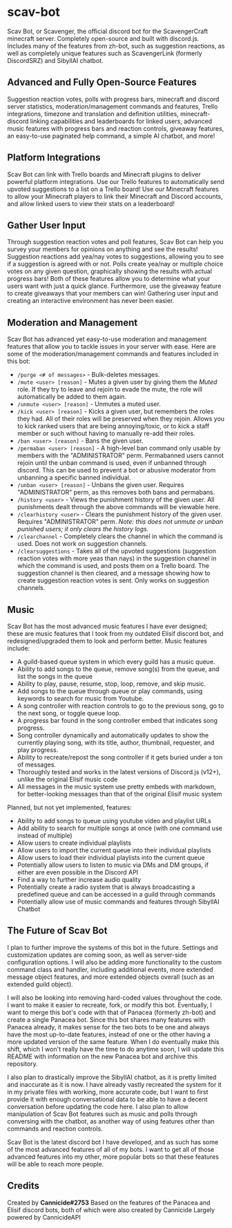 # scav-bot
Scav Bot, or Scavenger, the official discord bot for the ScavengerCraft minecraft server. Completely open-source and built with discord.js. Includes many of the features from zh-bot, such as suggestion reactions, as well as completely unique features such as ScavengerLink (formerly DiscordSRZ) and SibyllAI chatbot.

## Advanced and Fully Open-Source Features
Suggestion reaction votes, polls with progress bars, minecraft and discord server statistics, moderation/management commands and features, Trello integrations, timezone and translation and definition utilities, minecraft-discord linking capabilities and leaderboards for linked users, advanced music features with progress bars and reaction controls, giveaway features, an easy-to-use paginated help command, a simple AI chatbot, and more!

## Platform Integrations
Scav Bot can link with Trello boards and Minecraft plugins to deliver powerful platform integrations. Use our Trello features to automatically send upvoted suggestions to a list on a Trello board! Use our Minecraft features to allow your Minecraft players to link their Minecraft and Discord accounts, and allow linked users to view their stats on a leaderboard!

## Gather User Input
Through suggestion reaction votes and poll features, Scav Bot can help you survey your members for opinions on anything and see the results! Suggestion reactions add yea/nay votes to suggestions, allowing you to see if a suggestion is agreed with or not. Polls create yea/nay or multiple choice votes on any given question, graphically showing the results with actual progress bars! Both of these features allow you to determine what your users want with just a quick glance. Furthermore, use the giveaway feature to create giveaways that your members can win! Gathering user input and creating an interactive environment has never been easier.

## Moderation and Management
Scav Bot has advanced yet easy-to-use moderation and management features that allow you to tackle issues in your server with ease. Here are some of the moderation/management commands and features included in this bot:

- `/purge <# of messages>` - Bulk-deletes messages.
- `/mute <user> [reason]` - Mutes a given user by giving them the *Muted* role. If they try to leave and rejoin to evade the mute, the role will automatically be added to them again.
- `/unmute <user> [reason]` - Unmutes a muted user.
- `/kick <user> [reason]` - Kicks a given user, but remembers the roles they had. All of their roles will be preserved when they rejoin. Allows you to kick ranked users that are being annoying/toxic, or to kick a staff member or such without having to manually re-add their roles.
- `/ban <user> [reason]` - Bans the given user.
- `/permaban <user> [reason]` - A high-level ban command only usable by members with the "ADMINISTRATOR" perm. Permabanned users cannot rejoin until the unban command is used, even if unbanned through discord. This can be used to prevent a bot or abusive moderator from unbanning a specific banned individual. 
- `/unban <user> [reason]` - Unbans the given user. Requires "ADMINISTRATOR" perm, as this removes both bans and permabans.
- `/history <user>` - Views the punishment history of the given user. All punishments dealt through the above commands will be viewable here.
- `/clearhistory <user>` - Clears the punishment history of the given user. Requires "ADMINISTRATOR" perm. *Note: this does not unmute or unban punished users; it only clears the history logs.*
- `/clearchannel` - Completely clears the channel in which the command is used. Does not work on suggestion channels.
- `/clearsuggestions` - Takes all of the upvoted suggestions (suggestion reaction votes with more yeas than nays) in the suggestion channel in which the command is used, and posts them on a Trello board. The suggestion channel is then cleared, and a message showing how to create suggestion reaction votes is sent. Only works on suggestion channels.

## Music
Scav Bot has the most advanced music features I have ever designed; these are music features that I took from my outdated Elisif discord bot, and redesigned/upgraded them to look and perform better. Music features include:

- A guild-based queue system in which every guild has a music queue.
- Ability to add songs to the queue, remove song(s) from the queue, and list the songs in the queue
- Ability to play, pause, resume, stop, loop, remove, and skip music.
- Add songs to the queue through queue or play commands, using keywords to search for music from Youtube.
- A song controller with reaction controls to go to the previous song, go to the next song, or toggle queue loop.
- A progress bar found in the song controller embed that indicates song progress.
- Song controller dynamically and automatically updates to show the currently playing song, with its title, author, thumbnail, requester, and play progress.
- Ability to recreate/repost the song controller if it gets buried under a ton of messages.
- Thoroughly tested and works in the latest versions of Discord.js (v12+), unlike the original Elisif music code
- All messages in the music system use pretty embeds with markdown, for better-looking messages than that of the original Elisif music system

Planned, but not yet implemented, features:

- Ability to add songs to queue using youtube video and playlist URLs
- Add ability to search for multiple songs at once (with one command use instead of multiple)
- Allow users to create individual playlists
- Allow users to import the current queue into their individual playlists
- Allow users to load their individual playlists into the current queue
- Potentially allow users to listen to music via DMs and DM groups, if either are even possible in the Discord API
- Find a way to further increase audio quality
- Potentially create a radio system that is always broadcasting a predefined queue and can be accessed in a guild through commands
- Potentially allow use of music commands and features through SibyllAI Chatbot

## The Future of Scav Bot
I plan to further improve the systems of this bot in the future. Settings and customization updates are coming soon, as well as server-side configuration options. I will also be adding more functionality to the custom command class and handler, including additional events, more extended message object features, and more extended objects overall (such as an extended guild object).

I will also be looking into removing hard-coded values throughout the code. I want to make it easier to recreate, fork, or modify this bot. Eventually, I want to merge this bot's code with that of Panacea (formerly zh-bot) and create a single Panacea bot. Since this bot shares many features with Panacea already, it makes sense for the two bots to be one and always have the most up-to-date features, instead of one or the other having a more updated version of the same feature. When I do eventually make this shift, which I won't really have the time to do anytime soon, I will update this README with information on the new Panacea bot and archive this repository.

I also plan to drastically improve the SibyllAI chatbot, as it is pretty limited and inaccurate as it is now. I have already vastly recreated the system for it in my private files with working, more accurate code, but I want to first provide it with enough conversational data to be able to have a decent conversation before updating the code here. I also plan to allow manipulation of Scav Bot features such as music and polls through conversing with the chatbot, as another way of using features other than commands and reaction controls.

Scav Bot is the latest discord bot I have developed, and as such has some of the most advanced features of all of my bots. I want to get all of those advanced features into my other, more popular bots so that these features will be able to reach more people.

## Credits
Created by **Cannicide#2753**
Based on the features of the Panacea and Elisif discord bots, both of which were also created by Cannicide
Largely powered by CannicideAPI
